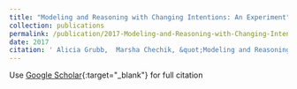```yaml
---
title: "Modeling and Reasoning with Changing Intentions: An Experiment"
collection: publications
permalink: /publication/2017-Modeling-and-Reasoning-with-Changing-Intentions-An-Experiment
date: 2017
citation: ' Alicia Grubb,  Marsha Chechik, &quot;Modeling and Reasoning with Changing Intentions: An Experiment.&quot;, 2017.'
---
```

Use [Google Scholar](https://scholar.google.com/scholar?q=Modeling+and+Reasoning+with+Changing+Intentions:+An+Experiment){:target="_blank"} for full citation
